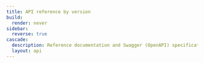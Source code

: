 ```yaml
---
title: API reference by version
build:
  render: never
sidebar:
  reverse: true
cascade:
  description: Reference documentation and Swagger (OpenAPI) specification for the Docker Engine API.
  layout: api
---
```

